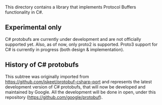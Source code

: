 This directory contains a library that implements Protocol Buffers
functionality in C#.

Experimental only
-----------------

C# protobufs are currently under development and are not officially supported yet.
Also, as of now, only proto2 is supported. Proto3 support for C# is currently in progress
(both design & implementation).

History of C# protobufs
-----------------------

This subtree was originally imported from https://github.com/jskeet/protobuf-csharp-port
and represents the latest development version of C# protobufs, that will now be developed
and maintained by Google. All the development will be done in open, under this repository
(https://github.com/google/protobuf).